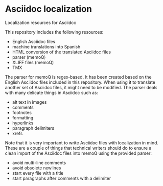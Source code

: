 # Asciidoc localization
Localization resources for Asciidoc

This repository includes the following resources:
- English Asciidoc files
- machine translations into Spanish
- HTML conversion of the translated Asciidoc files
- parser (memoQ)
- XLIFF files (memoQ)
- TMX

The parser for memoQ is regex-based. It has been created based on the English Asciidoc files included in this repository. When using it to translate another set of Asciidoc files, it might need to be modified. The parser deals with many delicate things in Asciidoc such as:
- alt text in images
- comments
- footnotes
- formatting
- hyperlinks
- paragraph delimiters
- xrefs

Note that it is very important to write Asciidoc files with localization in mind. These are a couple of things that technical writers should do to ensure a clean import of the Asciidoc files into memoQ using the provided parser:
- avoid multi-line comments
- avoid obsolete newlines
- start every file with a title
- start paragraphs after comments with a delimiter
